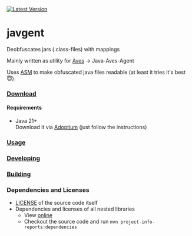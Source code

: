 [![Latest Version](https://img.shields.io/github/v/release/BaseMC/javgent)](https://github.com/BaseMC/javgent/releases)
# javgent
Deobfuscates jars (.class-files) with mappings 

Mainly written as utility for [Aves](https://github.com/BaseMC/Aves) → Java-Aves-Agent

Uses [ASM](https://asm.ow2.io/) to make obfuscated java files readable (at least it tries it's best :innocent:).

### [Download](https://github.com/BaseMC/javgent/releases)
#### Requirements
* Java 21+ <br/>Download it via [Adoptium](https://adoptium.net/) (just follow the instructions)

### [Usage](docs/Usage.md)
  
### [Developing](docs/Developing.md)

### [Building](docs/Building.md)

### Dependencies and Licenses
* [LICENSE](LICENSE) of the source code itself
* Dependencies and licenses of all nested libraries
  * View [online](https://basemc.github.io/javgent/dependencies/)
  * Checkout the source code and run ``mvn project-info-reports:dependencies``
